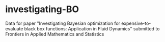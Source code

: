 # investigating-BO
Data for paper "Investigating Bayesian optimization for expensive-to-evaluate black box functions: Application in Fluid Dynamics" submitted to Frontiers in Applied Mathematics and Statistics
